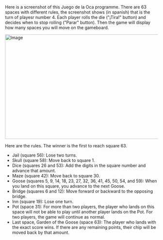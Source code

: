 Here is a screenshot of this Juego de la Oca programme. There are 63 spaces with different rules, the screenshot shows (in spanish) that is the turn of playesr number 4. Each player rolls the die ("¡Tira!" button) and decides when to stop rolling ("Parar" button). Then the game will display how many spaces you will move on the gameboard. 

<img width="600" height="345" alt="Image" src="https://github.com/user-attachments/assets/5a1f3505-888b-4fde-94b9-0ab08acf2482" />

Here are the rules. The winner is the first to reach square 63.<br/>
* Jail (square 56): Lose two turns.<br/>
* Skull (square 58): Move back to square 1.<br/>
* Dice (squares 26 and 53): Add the digits in the square number and advance that amount.<br/>
* Maze (square 42): Move back to square 30.<br/>
* Goose (squares 5, 9, 14, 18, 23, 27, 32, 36, 41, 45, 50, 54, and 59): When you land on this square, you advance to the next Goose.<br/>
* Bridge (squares 6 and 12): Move forward or backward to the opposing bridge.<br/>
* Inn (square 19): Lose one turn.<br/>
* Pot (space 31): For more than two players, the player who lands on this space will not be able to play until another player lands on the Pot. For two players, the game will continue as normal.<br/>
* Last space, Garden of the Goose (space 63): The player who lands with the exact score wins. If there are any remaining points, their chip will be moved back by that amount.<br/>

